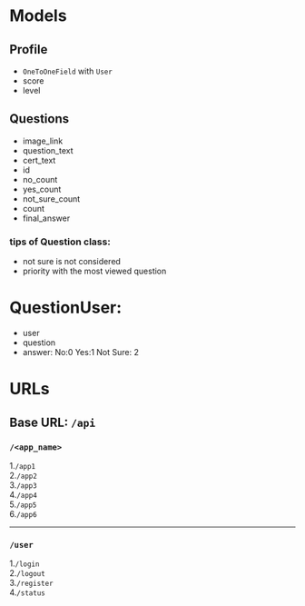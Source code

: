 # Models
## Profile
- `OneToOneField` with `User`
- score    
- level  
## Questions
- image_link
- question_text
- cert_text
- id
- no_count
- yes_count
- not_sure_count
- count
- final_answer
### tips of Question class: 	
- not sure is not considered
- priority with the most viewed question
# QuestionUser:
- user  
- question  
- answer: No:0  Yes:1   Not Sure: 2 
	
# URLs
## Base URL:    `/api`

### `/<app_name>`  
1.`/app1`   
2.`/app2`   
3.`/app3`   
4.`/app4`   
5.`/app5`   
6.`/app6`  

---
### `/user`    
1.`/login`      
2.`/logout`         
3.`/register`    
4.`/status` 
